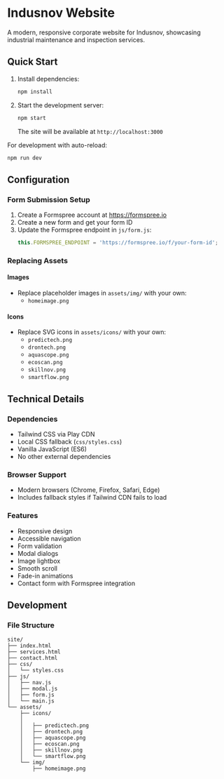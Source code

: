 # Indusnov Website

A modern, responsive corporate website for Indusnov, showcasing industrial maintenance and inspection services.

## Quick Start

1. Install dependencies:
   ```bash
   npm install
   ```

2. Start the development server:
   ```bash
   npm start
   ```
   
   The site will be available at `http://localhost:3000`

For development with auto-reload:
   ```bash
   npm run dev
   ```

## Configuration

### Form Submission Setup

1. Create a Formspree account at https://formspree.io
2. Create a new form and get your form ID
3. Update the Formspree endpoint in `js/form.js`:
   ```javascript
   this.FORMSPREE_ENDPOINT = 'https://formspree.io/f/your-form-id';
   ```

### Replacing Assets

#### Images
- Replace placeholder images in `assets/img/` with your own:
  - `homeimage.png`

#### Icons
- Replace SVG icons in `assets/icons/` with your own:
  - `predictech.png`
  - `drontech.png`
  - `aquascope.png`
  - `ecoscan.png`
  - `skillnov.png`
  - `smartflow.png`

## Technical Details

### Dependencies
- Tailwind CSS via Play CDN
- Local CSS fallback (`css/styles.css`)
- Vanilla JavaScript (ES6)
- No other external dependencies

### Browser Support
- Modern browsers (Chrome, Firefox, Safari, Edge)
- Includes fallback styles if Tailwind CDN fails to load

### Features
- Responsive design
- Accessible navigation
- Form validation
- Modal dialogs
- Image lightbox
- Smooth scroll
- Fade-in animations
- Contact form with Formspree integration

## Development

### File Structure
```
site/
├── index.html
├── services.html
├── contact.html
├── css/
│   └── styles.css
├── js/
│   ├── nav.js
│   ├── modal.js
│   ├── form.js
│   └── main.js
└── assets/
    ├── icons/
    │  
    │   ├── predictech.png
    │   ├── drontech.png
    │   ├── aquascope.png
    │   ├── ecoscan.png
    │   ├── skillnov.png
    │   └── smartflow.png
    └── img/
        ├── homeimage.png
```
